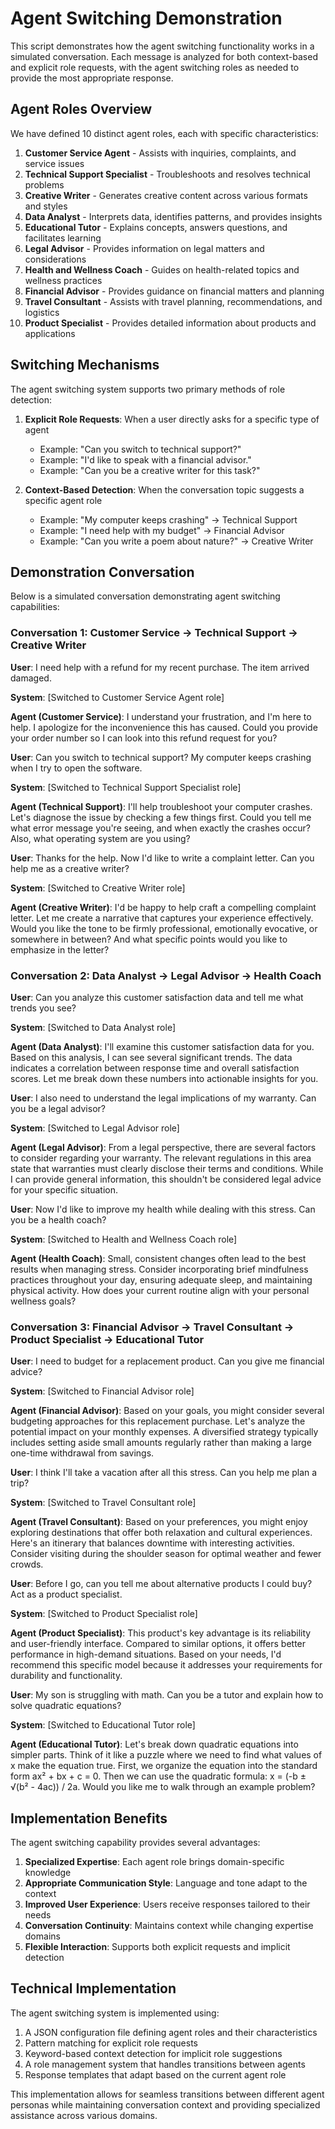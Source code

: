 # Agent Switching Demonstration

This script demonstrates how the agent switching functionality works in a simulated conversation.
Each message is analyzed for both context-based and explicit role requests, with the agent
switching roles as needed to provide the most appropriate response.

## Agent Roles Overview

We have defined 10 distinct agent roles, each with specific characteristics:

1. **Customer Service Agent** - Assists with inquiries, complaints, and service issues
2. **Technical Support Specialist** - Troubleshoots and resolves technical problems
3. **Creative Writer** - Generates creative content across various formats and styles
4. **Data Analyst** - Interprets data, identifies patterns, and provides insights
5. **Educational Tutor** - Explains concepts, answers questions, and facilitates learning
6. **Legal Advisor** - Provides information on legal matters and considerations
7. **Health and Wellness Coach** - Guides on health-related topics and wellness practices
8. **Financial Advisor** - Provides guidance on financial matters and planning
9. **Travel Consultant** - Assists with travel planning, recommendations, and logistics
10. **Product Specialist** - Provides detailed information about products and applications

## Switching Mechanisms

The agent switching system supports two primary methods of role detection:

1. **Explicit Role Requests**: When a user directly asks for a specific type of agent
   - Example: "Can you switch to technical support?"
   - Example: "I'd like to speak with a financial advisor."
   - Example: "Can you be a creative writer for this task?"

2. **Context-Based Detection**: When the conversation topic suggests a specific agent role
   - Example: "My computer keeps crashing" → Technical Support
   - Example: "I need help with my budget" → Financial Advisor
   - Example: "Can you write a poem about nature?" → Creative Writer

## Demonstration Conversation

Below is a simulated conversation demonstrating agent switching capabilities:

### Conversation 1: Customer Service → Technical Support → Creative Writer

**User**: I need help with a refund for my recent purchase. The item arrived damaged.

**System**: [Switched to Customer Service Agent role]

**Agent (Customer Service)**: I understand your frustration, and I'm here to help. I apologize for the inconvenience this has caused. Could you provide your order number so I can look into this refund request for you?

**User**: Can you switch to technical support? My computer keeps crashing when I try to open the software.

**System**: [Switched to Technical Support Specialist role]

**Agent (Technical Support)**: I'll help troubleshoot your computer crashes. Let's diagnose the issue by checking a few things first. Could you tell me what error message you're seeing, and when exactly the crashes occur? Also, what operating system are you using?

**User**: Thanks for the help. Now I'd like to write a complaint letter. Can you help me as a creative writer?

**System**: [Switched to Creative Writer role]

**Agent (Creative Writer)**: I'd be happy to help craft a compelling complaint letter. Let me create a narrative that captures your experience effectively. Would you like the tone to be firmly professional, emotionally evocative, or somewhere in between? And what specific points would you like to emphasize in the letter?

### Conversation 2: Data Analyst → Legal Advisor → Health Coach

**User**: Can you analyze this customer satisfaction data and tell me what trends you see?

**System**: [Switched to Data Analyst role]

**Agent (Data Analyst)**: I'll examine this customer satisfaction data for you. Based on this analysis, I can see several significant trends. The data indicates a correlation between response time and overall satisfaction scores. Let me break down these numbers into actionable insights for you.

**User**: I also need to understand the legal implications of my warranty. Can you be a legal advisor?

**System**: [Switched to Legal Advisor role]

**Agent (Legal Advisor)**: From a legal perspective, there are several factors to consider regarding your warranty. The relevant regulations in this area state that warranties must clearly disclose their terms and conditions. While I can provide general information, this shouldn't be considered legal advice for your specific situation.

**User**: Now I'd like to improve my health while dealing with this stress. Can you be a health coach?

**System**: [Switched to Health and Wellness Coach role]

**Agent (Health Coach)**: Small, consistent changes often lead to the best results when managing stress. Consider incorporating brief mindfulness practices throughout your day, ensuring adequate sleep, and maintaining physical activity. How does your current routine align with your personal wellness goals?

### Conversation 3: Financial Advisor → Travel Consultant → Product Specialist → Educational Tutor

**User**: I need to budget for a replacement product. Can you give me financial advice?

**System**: [Switched to Financial Advisor role]

**Agent (Financial Advisor)**: Based on your goals, you might consider several budgeting approaches for this replacement purchase. Let's analyze the potential impact on your monthly expenses. A diversified strategy typically includes setting aside small amounts regularly rather than making a large one-time withdrawal from savings.

**User**: I think I'll take a vacation after all this stress. Can you help me plan a trip?

**System**: [Switched to Travel Consultant role]

**Agent (Travel Consultant)**: Based on your preferences, you might enjoy exploring destinations that offer both relaxation and cultural experiences. Here's an itinerary that balances downtime with interesting activities. Consider visiting during the shoulder season for optimal weather and fewer crowds.

**User**: Before I go, can you tell me about alternative products I could buy? Act as a product specialist.

**System**: [Switched to Product Specialist role]

**Agent (Product Specialist)**: This product's key advantage is its reliability and user-friendly interface. Compared to similar options, it offers better performance in high-demand situations. Based on your needs, I'd recommend this specific model because it addresses your requirements for durability and functionality.

**User**: My son is struggling with math. Can you be a tutor and explain how to solve quadratic equations?

**System**: [Switched to Educational Tutor role]

**Agent (Educational Tutor)**: Let's break down quadratic equations into simpler parts. Think of it like a puzzle where we need to find what values of x make the equation true. First, we organize the equation into the standard form ax² + bx + c = 0. Then we can use the quadratic formula: x = (-b ± √(b² - 4ac)) / 2a. Would you like me to walk through an example problem?

## Implementation Benefits

The agent switching capability provides several advantages:

1. **Specialized Expertise**: Each agent role brings domain-specific knowledge
2. **Appropriate Communication Style**: Language and tone adapt to the context
3. **Improved User Experience**: Users receive responses tailored to their needs
4. **Conversation Continuity**: Maintains context while changing expertise domains
5. **Flexible Interaction**: Supports both explicit requests and implicit detection

## Technical Implementation

The agent switching system is implemented using:

1. A JSON configuration file defining agent roles and their characteristics
2. Pattern matching for explicit role requests
3. Keyword-based context detection for implicit role suggestions
4. A role management system that handles transitions between agents
5. Response templates that adapt based on the current agent role

This implementation allows for seamless transitions between different agent personas while maintaining conversation context and providing specialized assistance across various domains.
